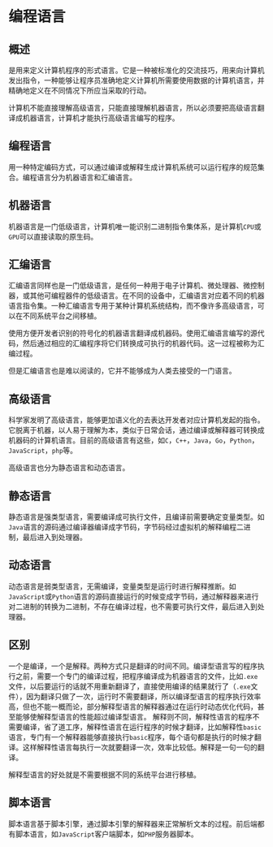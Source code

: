 # 编程语言

## 概述

是用来定义计算机程序的形式语言。它是一种被标准化的交流技巧，用来向计算机发出指令，一种能够让程序员准确地定义计算机所需要使用数据的计算机语言，并精确地定义在不同情况下所应当采取的行动。

计算机不能直接理解高级语言，只能直接理解机器语言，所以必须要把高级语言翻译成机器语言，计算机才能执行高级语言编写的程序。

## 编程语言

用一种特定编码方式，可以通过编译或解释生成计算机系统可以运行程序的规范集合。编程语言分为机器语言和汇编语言。

## 机器语言

机器语言是一门低级语言，计算机唯一能识别二进制指令集体系，是计算机`CPU`或`GPU`可以直接读取的原生码。

## 汇编语言

汇编语言同样也是一门低级语言，是任何一种用于电子计算机、微处理器、微控制器，或其他可编程器件的低级语言。在不同的设备中，汇编语言对应着不同的机器语言指令集。一种汇编语言专用于某种计算机系统结构，而不像许多高级语言，可以在不同系统平台之间移植。

使用方便开发者识别的符号化的机器语言翻译成机器码。使用汇编语言编写的源代码，然后通过相应的汇编程序将它们转换成可执行的机器代码。这一过程被称为汇编过程。

但是汇编语言也是难以阅读的，它并不能够成为人类去接受的一门语言。

## 高级语言

科学家发明了高级语言，能够更加语义化的去表达开发者对应计算机发起的指令。它脱离于机器，以人易于理解为本，类似于日常会话，通过编译或解释器可转换成机器码的计算机语言。目前的高级语言有这些，如`C`，`C++`，`Java`，`Go`，`Python`，`JavaScript`，`php`等。

高级语言也分为静态语言和动态语言。

## 静态语言

静态语言是强类型语言，需要编译成可执行文件，且编译前需要确定变量类型。如`Java`语言的源码通过编译器编译成字节码，字节码经过虚拟机的解释编程二进制，最后进入到处理器。

## 动态语言

动态语言是弱类型语言，无需编译，变量类型是运行时进行解释推断。如`JavaScript`或`Python`语言的源码直接运行的时候变成字节码，通过解释器来进行对二进制的转换为二进制，不存在编译过程，也不需要可执行文件，最后进入到处理器。

## 区别

一个是编译，一个是解释。两种方式只是翻译的时间不同。编译型语言写的程序执行之前，需要一个专门的编译过程，把程序编译成为机器语言的文件，比如`.exe`文件，以后要运行的话就不用重新翻译了，直接使用编译的结果就行了（`.exe`文件），因为翻译只做了一次，运行时不需要翻译，所以编译型语言的程序执行效率高，但也不能一概而论，部分解释型语言的解释器通过在运行时动态优化代码，甚至能够使解释型语言的性能超过编译型语言。
解释则不同，解释性语言的程序不需要编译，省了道工序，解释性语言在运行程序的时候才翻译，比如解释性`basic`语言，专门有一个解释器能够直接执行`basic`程序，每个语句都是执行的时候才翻译。这样解释性语言每执行一次就要翻译一次，效率比较低。解释是一句一句的翻译。

解释型语言的好处就是不需要根据不同的系统平台进行移植。



## 脚本语言

脚本语言基于脚本引擎，通过脚本引擎的解释器来正常解析文本的过程。前后端都有脚本语言，如`JavaScript`客户端脚本，如`PHP`服务器脚本。